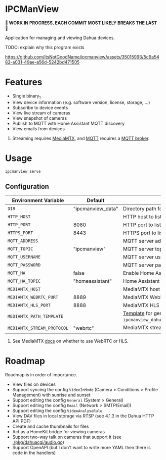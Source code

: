 # IPCManView

**🚧 WORK IN PROGRESS, EACH COMMIT MOST LIKELY BREAKS THE LAST 🚧**

Application for managing and viewing Dahua devices.

TODO: explain why this program exists

https://github.com/ItsNotGoodName/ipcmanview/assets/35015993/5c9a5482-a031-49ae-a56d-5242bd471505

# Features

- Single binary<sub>1</sub>
- View device information (e.g. software version, license, storage, …)
- Subscribe to device events
- View live stream of cameras
- View snapshot of cameras
- Publish to MQTT with Home Assistant MQTT discovery
- View emails from devices

1. Streaming requires [MediaMTX](https://github.com/bluenviron/mediamtx), and [MQTT](https://mqtt.org/) requires a [MQTT broker](https://mosquitto.org/).

# Usage

```
ipcmanview serve
```

## Configuration

| Environment Variable       | Default           | Description                                                                                                                                   |
| -------------------------- | ----------------- | --------------------------------------------------------------------------------------------------------------------------------------------- |
| `DIR`                      | "ipcmanview_data" | Directory path for storing data.                                                                                                              |
| `HTTP_HOST`                |                   | HTTP host to listen on (e.g. "127.0.0.1").                                                                                                    |
| `HTTP_PORT`                | 8080              | HTTP port to listen on.                                                                                                                       |
| `HTTPS_PORT`               | 8443              | HTTPS port to listen on.                                                                                                                      |
| `MQTT_ADDRESS`             |                   | MQTT server address (e.g. "mqtt://192.168.1.20:1883").                                                                                        |
| `MQTT_TOPIC`               | "ipcmanview"      | MQTT server topic to publish messages.                                                                                                        |
| `MQTT_USERNAME`            |                   | MQTT server username for authentication.                                                                                                      |
| `MQTT_PASSWORD`            |                   | MQTT server password for authentication.                                                                                                      |
| `MQTT_HA`                  | false             | Enable Home Assistant MQTT discovery.                                                                                                         |
| `MQTT_HA_TOPIC`            | "homeassistant"   | Home Assistant MQTT discover topic.                                                                                                           |
| `MEDIAMTX_HOST`            |                   | MediaMTX host address (e.g. "192.168.1.20").                                                                                                  |
| `MEDIAMTX_WEBRTC_PORT`     | 8889              | MediaMTX WebRTC port.                                                                                                                         |
| `MEDIAMTX_HLS_PORT`        | 8888              | MediaMTX HLS port.                                                                                                                            |
| `MEDIAMTX_PATH_TEMPLATE`   |                   | [Template](https://pkg.go.dev/text/template) for generating MediaMTX paths (e.g. `ipcmanview_dahua_{{.DeviceID}}_{{.Channel}}_{{.Subtype}}`). |
| `MEDIAMTX_STREAM_PROTOCOL` | "webrtc"          | MediaMTX stream protocol<sub>1</sub> ("webrtc" or "hls").                                                                                     |

1. See MediaMTX [docs](https://github.com/bluenviron/mediamtx#web-browsers-1) on whether to use WebRTC or HLS.

# Roadmap

Roadmap is in order of importance.

- View files on devices
- Support syncing the config `VideoInMode` (Camera > Conditions > Profile Management) with sunrise and sunset
- Support editing the config `General` (System > General)
- Support editing the config `Email` (Network > SMTP(Email))
- Support editing the config `VideoAnalyseRule`
- View DAV files in local storage via RTSP (see 4.1.3 in the Dahua HTTP API PDF)
- Create and cache thumbnails for files
- Act as a HomeKit bridge for viewing cameras
- Support two-way talk on cameras that support it (see [./pkg/dahuacgi/audio.go](./pkg/dahuacgi/audio.go))
- Support OpenAPI (but I don't want to write more YAML then there is code in the handlers)
